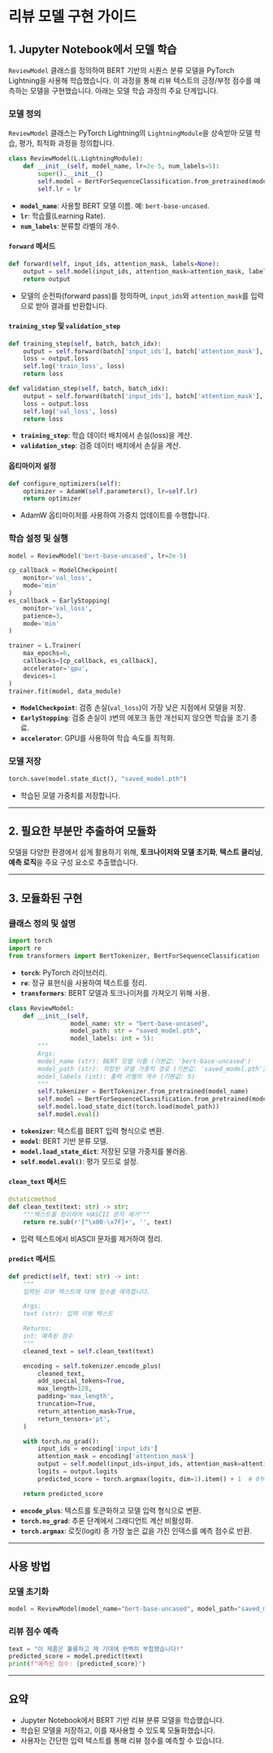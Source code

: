 
# 리뷰 모델 구현 가이드

## 1. Jupyter Notebook에서 모델 학습

`ReviewModel` 클래스를 정의하여 BERT 기반의 시퀀스 분류 모델을 PyTorch Lightning을 사용해 학습했습니다. 이 과정을 통해 리뷰 텍스트의 긍정/부정 점수를 예측하는 모델을 구현했습니다. 아래는 모델 학습 과정의 주요 단계입니다.

### 모델 정의

`ReviewModel` 클래스는 PyTorch Lightning의 `LightningModule`을 상속받아 모델 학습, 평가, 최적화 과정을 정의합니다.

```python
class ReviewModel(L.LightningModule):
    def __init__(self, model_name, lr=2e-5, num_labels=5):
        super().__init__()
        self.model = BertForSequenceClassification.from_pretrained(model_name, num_labels=num_labels)
        self.lr = lr
```

- **`model_name`**: 사용할 BERT 모델 이름. 예: `bert-base-uncased`.
- **`lr`**: 학습률(Learning Rate).
- **`num_labels`**: 분류할 라벨의 개수.

#### `forward` 메서드
```python
def forward(self, input_ids, attention_mask, labels=None):
    output = self.model(input_ids, attention_mask=attention_mask, labels=labels)
    return output
```
- 모델의 순전파(forward pass)를 정의하며, `input_ids`와 `attention_mask`를 입력으로 받아 결과를 반환합니다.

#### `training_step` 및 `validation_step`
```python
def training_step(self, batch, batch_idx):
    output = self.forward(batch['input_ids'], batch['attention_mask'], labels=batch['labels'])
    loss = output.loss
    self.log('train_loss', loss)
    return loss

def validation_step(self, batch, batch_idx):
    output = self.forward(batch['input_ids'], batch['attention_mask'], labels=batch['labels'])
    loss = output.loss
    self.log('val_loss', loss)
    return loss
```
- **`training_step`**: 학습 데이터 배치에서 손실(loss)을 계산.
- **`validation_step`**: 검증 데이터 배치에서 손실을 계산.

#### 옵티마이저 설정
```python
def configure_optimizers(self):
    optimizer = AdamW(self.parameters(), lr=self.lr)
    return optimizer
```
- AdamW 옵티마이저를 사용하여 가중치 업데이트를 수행합니다.

### 학습 설정 및 실행

```python
model = ReviewModel('bert-base-uncased', lr=2e-5)

cp_callback = ModelCheckpoint(
    monitor='val_loss',
    mode='min'
)
es_callback = EarlyStopping(
    monitor='val_loss',
    patience=3,
    mode='min'
)

trainer = L.Trainer(
    max_epochs=6,
    callbacks=[cp_callback, es_callback],
    accelerator='gpu',
    devices=1
)
trainer.fit(model, data_module)
```

- **`ModelCheckpoint`**: 검증 손실(`val_loss`)이 가장 낮은 지점에서 모델을 저장.
- **`EarlyStopping`**: 검증 손실이 `3`번의 에포크 동안 개선되지 않으면 학습을 조기 종료.
- **`accelerator`**: GPU를 사용하여 학습 속도를 최적화.

### 모델 저장

```python
torch.save(model.state_dict(), "saved_model.pth")
```
- 학습된 모델 가중치를 저장합니다.

---

## 2. 필요한 부분만 추출하여 모듈화

모델을 다양한 환경에서 쉽게 활용하기 위해, **토크나이저와 모델 초기화**, **텍스트 클리닝**, **예측 로직**을 주요 구성 요소로 추출했습니다.

---

## 3. 모듈화된 구현

### 클래스 정의 및 설명

```python
import torch
import re
from transformers import BertTokenizer, BertForSequenceClassification
```
- **`torch`**: PyTorch 라이브러리.
- **`re`**: 정규 표현식을 사용하여 텍스트를 정리.
- **`transformers`**: BERT 모델과 토크나이저를 가져오기 위해 사용.

```python
class ReviewModel:
    def __init__(self, 
                 model_name: str = "bert-base-uncased", 
                 model_path: str = "saved_model.pth", 
                 model_labels: int = 5):
        """
        Args:
        model_name (str): BERT 모델 이름 (기본값: 'bert-base-uncased')
        model_path (str): 저장된 모델 가중치 경로 (기본값: 'saved_model.pth')
        model_labels (int): 출력 라벨의 개수 (기본값: 5)
        """
        self.tokenizer = BertTokenizer.from_pretrained(model_name)
        self.model = BertForSequenceClassification.from_pretrained(model_name, num_labels=model_labels)
        self.model.load_state_dict(torch.load(model_path))
        self.model.eval()
```

- **`tokenizer`**: 텍스트를 BERT 입력 형식으로 변환.
- **`model`**: BERT 기반 분류 모델.
- **`model.load_state_dict`**: 저장된 모델 가중치를 불러옴.
- **`self.model.eval()`**: 평가 모드로 설정.

#### `clean_text` 메서드

```python
@staticmethod
def clean_text(text: str) -> str:
    """텍스트를 정리하여 비ASCII 문자 제거"""
    return re.sub(r'[^\x00-\x7F]+', '', text)
```
- 입력 텍스트에서 비ASCII 문자를 제거하여 정리.

#### `predict` 메서드

```python
def predict(self, text: str) -> int:
    """
    입력된 리뷰 텍스트에 대해 점수를 예측합니다.

    Args:
    text (str): 입력 리뷰 텍스트

    Returns:
    int: 예측된 점수
    """
    cleaned_text = self.clean_text(text)

    encoding = self.tokenizer.encode_plus(
        cleaned_text,
        add_special_tokens=True,
        max_length=128,
        padding='max_length',
        truncation=True,
        return_attention_mask=True,
        return_tensors='pt',
    )

    with torch.no_grad():
        input_ids = encoding['input_ids']
        attention_mask = encoding['attention_mask']
        output = self.model(input_ids=input_ids, attention_mask=attention_mask)
        logits = output.logits
        predicted_score = torch.argmax(logits, dim=1).item() + 1  # 0부터 시작하므로 +1

    return predicted_score
```

- **`encode_plus`**: 텍스트를 토큰화하고 모델 입력 형식으로 변환.
- **`torch.no_grad`**: 추론 단계에서 그래디언트 계산 비활성화.
- **`torch.argmax`**: 로짓(logit) 중 가장 높은 값을 가진 인덱스를 예측 점수로 반환.

---

## 사용 방법

### 모델 초기화

```python
model = ReviewModel(model_name="bert-base-uncased", model_path="saved_model.pth", model_labels=5)
```

### 리뷰 점수 예측

```python
text = "이 제품은 훌륭하고 제 기대에 완벽히 부합했습니다!"
predicted_score = model.predict(text)
print(f"예측된 점수: {predicted_score}")
```

---

## 요약

- Jupyter Notebook에서 BERT 기반 리뷰 분류 모델을 학습했습니다.
- 학습된 모델을 저장하고, 이를 재사용할 수 있도록 모듈화했습니다.
- 사용자는 간단한 입력 텍스트를 통해 리뷰 점수를 예측할 수 있습니다.
```

